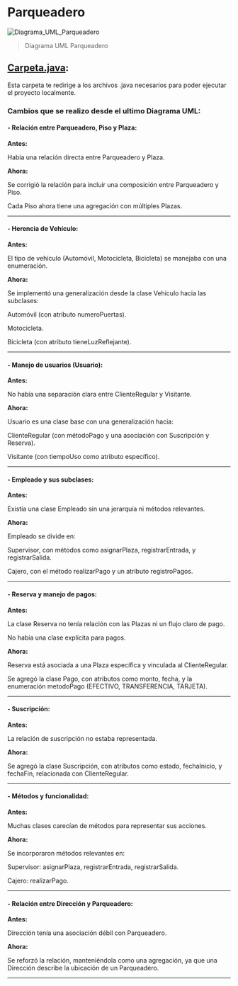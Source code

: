 # Parqueadero
![Diagrama_UML_Parqueadero](https://github.com/user-attachments/assets/6acd3cd7-3803-45c0-9c4c-7af6a8a2b59a)
>Diagrama UML Parqueadero

## [Carpeta.java](https://github.com/R0yalCode/Parqueadero/tree/develop/Parqueadero "Carpeta.java"): 
Esta carpeta te redirige a los archivos .java necesarios para poder ejecutar el proyecto localmente. 

### Cambios que se realizo desde el ultimo Diagrama UML: 
#### - Relación entre Parqueadero, Piso y Plaza:

**Antes:**

Había una relación directa entre Parqueadero y Plaza.


**Ahora:**

Se corrigió la relación para incluir una composición entre Parqueadero y Piso.

Cada Piso ahora tiene una agregación con múltiples Plazas.

---

#### -  Herencia de Vehículo:

**Antes:**

El tipo de vehículo (Automóvil, Motocicleta, Bicicleta) se manejaba con una enumeración.


**Ahora:**

Se implementó una generalización desde la clase Vehículo hacia las subclases:

Automóvil (con atributo numeroPuertas).

Motocicleta.

Bicicleta (con atributo tieneLuzReflejante).


---

#### - Manejo de usuarios (Usuario):

**Antes:**

No había una separación clara entre ClienteRegular y Visitante.


**Ahora:**

Usuario es una clase base con una generalización hacia:

ClienteRegular (con métodoPago y una asociación con Suscripción y Reserva).

Visitante (con tiempoUso como atributo específico).


---

#### - Empleado y sus subclases:

**Antes:**

Existía una clase Empleado sin una jerarquía ni métodos relevantes.


**Ahora:**

Empleado se divide en:

Supervisor, con métodos como asignarPlaza, registrarEntrada, y registrarSalida.

Cajero, con el método realizarPago y un atributo registroPagos.


---

#### - Reserva y manejo de pagos:

**Antes:**

La clase Reserva no tenía relación con las Plazas ni un flujo claro de pago.

No había una clase explícita para pagos.


**Ahora:**

Reserva está asociada a una Plaza específica y vinculada al ClienteRegular.

Se agregó la clase Pago, con atributos como monto, fecha, y la enumeración metodoPago (EFECTIVO, TRANSFERENCIA, TARJETA).


---

#### - Suscripción:

**Antes:**

La relación de suscripción no estaba representada.


**Ahora:**

Se agregó la clase Suscripción, con atributos como estado, fechaInicio, y fechaFin, relacionada con ClienteRegular.


---

#### - Métodos y funcionalidad:

**Antes:**

Muchas clases carecían de métodos para representar sus acciones.


**Ahora:**

Se incorporaron métodos relevantes en:

Supervisor: asignarPlaza, registrarEntrada, registrarSalida.

Cajero: realizarPago.


---

#### - Relación entre Dirección y Parqueadero:

**Antes:**

Dirección tenía una asociación débil con Parqueadero.


**Ahora:**

Se reforzó la relación, manteniéndola como una agregación, ya que una Dirección describe la ubicación de un Parqueadero.

---
